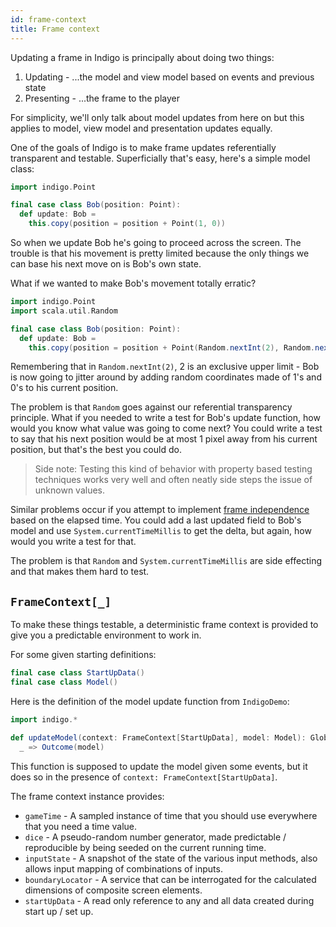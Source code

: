 ```yaml
---
id: frame-context
title: Frame context
---
```


Updating a frame in Indigo is principally about doing two things:

1. Updating - ...the model and view model based on events and previous state
2. Presenting - ...the frame to the player

For simplicity, we'll only talk about model updates from here on but this applies to model, view model and presentation updates equally.

One of the goals of Indigo is to make frame updates referentially transparent and testable. Superficially that's easy, here's a simple model class:

```scala mdoc:js
import indigo.Point

final case class Bob(position: Point):
  def update: Bob =
    this.copy(position = position + Point(1, 0))
```

So when we update Bob he's going to proceed across the screen. The trouble is that his movement is pretty limited because the only things we can base his next move on is Bob's own state.

What if we wanted to make Bob's movement totally erratic?

```scala mdoc:js
import indigo.Point
import scala.util.Random

final case class Bob(position: Point):
  def update: Bob =
    this.copy(position = position + Point(Random.nextInt(2), Random.nextInt(2)))
```

Remembering that in `Random.nextInt(2)`, 2 is an exclusive upper limit - Bob is now going to jitter around by adding random coordinates made of 1's and 0's to his current position.

The problem is that `Random` goes against our referential transparency principle. What if you needed to write a test for Bob's update function, how would you know what value was going to come next? You could write a test to say that his next position would be at most 1 pixel away from his current position, but that's the best you could do.

> Side note: Testing this kind of behavior with property based testing techniques works very well and often neatly side steps the issue of unknown values.

Similar problems occur if you attempt to implement [frame independence](/docs/information/glossary#frame-independence) based on the elapsed time. You could add a last updated field to Bob's model and use `System.currentTimeMillis` to get the delta, but again, how would you write a test for that.

The problem is that `Random` and `System.currentTimeMillis` are side effecting and that makes them hard to test.

## `FrameContext[_]`

To make these things testable, a deterministic frame context is provided to give you a predictable environment to work in.

For some given starting definitions:

```scala mdoc:js:shared
final case class StartUpData()
final case class Model()
```

Here is the definition of the model update function from `IndigoDemo`:

```scala mdoc:js
import indigo.*

def updateModel(context: FrameContext[StartUpData], model: Model): GlobalEvent => Outcome[Model] =
  _ => Outcome(model)
```

This function is supposed to update the model given some events, but it does so in the presence of `context: FrameContext[StartUpData]`.

The frame context instance provides:

- `gameTime` - A sampled instance of time that you should use everywhere that you need a time value.
- `dice` - A pseudo-random number generator, made predictable / reproducible by being seeded on the current running time.
- `inputState` - A snapshot of the state of the various input methods, also allows input mapping of combinations of inputs.
- `boundaryLocator` - A service that can be interrogated for the calculated dimensions of composite screen elements.
- `startUpData` - A read only reference to any and all data created during start up / set up.
